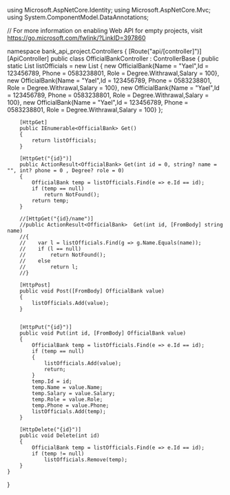 using Microsoft.AspNetCore.Identity;
using Microsoft.AspNetCore.Mvc;
using System.ComponentModel.DataAnnotations;

// For more information on enabling Web API for empty projects, visit https://go.microsoft.com/fwlink/?LinkID=397860

namespace bank_api_project.Controllers
{
    [Route("api/[controller]")]
    [ApiController]
    public class OfficialBankController : ControllerBase
    {
        public static List<OfficialBank> listOfficials = new List<OfficialBank>
        {
            new OfficialBank{Name = "Yael",Id = 123456789, Phone = 0583238801, Role = Degree.Withrawal,Salary = 100},
            new OfficialBank{Name = "Yael",Id = 123456789, Phone = 0583238801, Role = Degree.Withrawal,Salary = 100},
            new OfficialBank{Name = "Yael",Id = 123456789, Phone = 0583238801, Role = Degree.Withrawal,Salary = 100},
            new OfficialBank{Name = "Yael",Id = 123456789, Phone = 0583238801, Role = Degree.Withrawal,Salary = 100}
        };

        [HttpGet]
        public IEnumerable<OfficialBank> Get()
        {
            return listOfficials;
        }

        [HttpGet("{id}")]
        public ActionResult<OfficialBank> Get(int id = 0, string? name = "", int? phone = 0 , Degree? role = 0)
        {
            OfficialBank temp = listOfficials.Find(e => e.Id == id);
            if (temp == null)
                return NotFound();
            return temp;
        }

        //[HttpGet("{id}/name")]
        //public ActionResult<OfficialBank>  Get(int id, [FromBody] string name)
        //{
        //    var l = listOfficials.Find(g => g.Name.Equals(name));
        //    if (l == null)
        //        return NotFound();
        //    else
        //        return l;
        //}

        [HttpPost]
        public void Post([FromBody] OfficialBank value)
        {
            listOfficials.Add(value);
        }


        [HttpPut("{id}")]
        public void Put(int id, [FromBody] OfficialBank value)
        {
            OfficialBank temp = listOfficials.Find(e => e.Id == id);
            if (temp == null)
            {
                listOfficials.Add(value);
                return;
            }
            temp.Id = id;
            temp.Name = value.Name;
            temp.Salary = value.Salary;
            temp.Role = value.Role;
            temp.Phone = value.Phone;
            listOfficials.Add(temp);
        }

        [HttpDelete("{id}")]
        public void Delete(int id)
        {
            OfficialBank temp = listOfficials.Find(e => e.Id == id);
            if (temp != null)
                listOfficials.Remove(temp);
        }
    }
}

<!---
chayaleA/chayaleA is a ✨ special ✨ repository because its `README.md` (this file) appears on your GitHub profile.
You can click the Preview link to take a look at your changes.
--->

